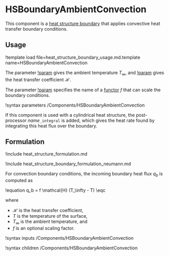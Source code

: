 # HSBoundaryAmbientConvection

This component is a
[heat structure boundary](thermal_hydraulics/component_groups/heat_structure_boundary.md)
that applies convective heat transfer boundary conditions.

## Usage

!template load file=heat_structure_boundary_usage.md.template name=HSBoundaryAmbientConvection

The parameter [!param](/Components/HSBoundaryAmbientConvection/T_ambient) gives the ambient temperature $T_\infty$, and
[!param](/Components/HSBoundaryAmbientConvection/htc_ambient) gives the heat transfer coefficient $\mathcal{H}$.

The parameter [!param](/Components/HSBoundaryAmbientConvection/scale) specifies
the name of a [functor](Functors/index.md) $f$ that can scale the boundary conditions.

!syntax parameters /Components/HSBoundaryAmbientConvection

If this component is used with a cylindrical heat structure, the post-processor
*name*`_integral` is added, which gives the heat rate found by integrating this
heat flux over the boundary.

## Formulation

!include heat_structure_formulation.md

!include heat_structure_boundary_formulation_neumann.md

For convection boundary conditions, the incoming boundary heat flux $q_b$ is computed as

!equation
q_b = f \mathcal{H} (T_\infty - T) \eqc

where

- $\mathcal{H}$ is the heat transfer coefficient,
- $T$ is the temperature of the surface,
- $T_\infty$ is the ambient temperature, and
- $f$ is an optional scaling factor.

!syntax inputs /Components/HSBoundaryAmbientConvection

!syntax children /Components/HSBoundaryAmbientConvection
